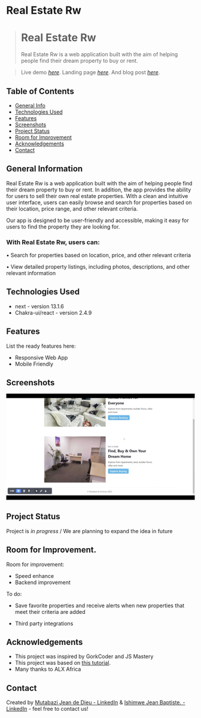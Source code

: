 # Real Estate Rw 
> # Real Estate Rw 
> Real Estate Rw is a web application built with the aim of helping people find their dream property to buy or rent.

> Live demo [_here_](https://www.awesomescreenshot.com/video/14744642?key=6d01da484726d73106ec70c246edbacb).
> Landing page [_here_](https://real-estate-rw-landing-page.vercel.app/). And blog post [_here_](https://hbapte.hashnode.dev/real-estate-rw).

## Table of Contents
* [General Info](#general-information)
* [Technologies Used](#technologies-used)
* [Features](#features)
* [Screenshots](#screenshots)
* [Project Status](#project-status)
* [Room for Improvement](#room-for-improvement)
* [Acknowledgements](#acknowledgements)
* [Contact](#contact)
<!-- * [License](#license) -->


## General Information
Real Estate Rw is a web application built with the aim of helping people find their dream property to buy or rent. In addition, the app provides the ability for users to sell their own real estate properties. With a clean and intuitive user interface, users can easily browse and search for properties based on their location, price range, and other relevant criteria.

Our app is designed to be user-friendly and accessible, making it easy for users to find the property they are looking for. 


### With Real Estate Rw, users can:

• Search for properties based on location, price, and other relevant criteria

• View detailed property listings, including photos, descriptions, and other relevant information

## Technologies Used
- next - version 13.1.6
- Chakra-ui/react - version 2.4.9


## Features
List the ready features here:
- Responsive Web App 
- Mobile Friendly 



## Screenshots
![screenshot](./screenshot/IMG-20230216-014832.jpg)



## Project Status
Project is  _in progress_ / 
We are planning to expand the idea in future 


## Room for Improvement.

Room for improvement:
-  Speed enhance
-  Backend improvement



To do:
- Save favorite properties and receive alerts when new properties that meet their criteria are added

- Third party integrations


## Acknowledgements
- This project was inspired by GorkCoder and JS Mastery
- This project was based on [this tutorial](outu.be/iqfxu4s6i4Y).
- Many thanks to ALX Africa


## Contact
Created by [Mutabazi Jean de Dieu - LinkedIn](https://www.linkedin.com/in/jean-de-dieu-mutabazi-85024920a) & [Ishimwe Jean Baptiste. - LinkedIn](https://www.linkedin.com/in/hbapte) - feel free to contact us!


<!-- Optional -->
<!-- ## License -->
<!-- This project is open source and available under the [... License](). -->

<!-- You don't have to include all sections - just the one's relevant to your project -->

